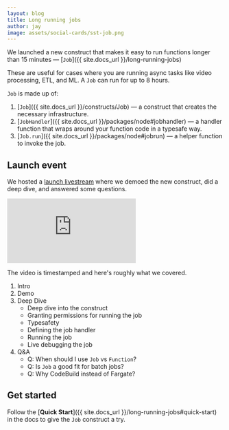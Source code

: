 ```yaml
---
layout: blog
title: Long running jobs
author: jay
image: assets/social-cards/sst-job.png
---
```


We launched a new construct that makes it easy to run functions longer than 15 minutes — [`Job`]({{ site.docs_url }}/long-running-jobs)

These are useful for cases where you are running async tasks like video processing, ETL, and ML. A `Job` can run for up to 8 hours.

`Job` is made up of:

1. [`Job`]({{ site.docs_url }}/constructs/Job) — a construct that creates the necessary infrastructure.
2. [`JobHandler`]({{ site.docs_url }}/packages/node#jobhandler) — a handler function that wraps around your function code in a typesafe way.
3. [`Job.run`]({{ site.docs_url }}/packages/node#jobrun) — a helper function to invoke the job.

## Launch event

We hosted a [launch livestream](https://www.youtube.com/watch?v=7sYdSbmi-ik) where we demoed the new construct, did a deep dive, and answered some questions.

<div class="youtube-container">
  <iframe src="https://www.youtube-nocookie.com/embed/7sYdSbmi-ik" frameborder="0" allow="accelerometer; autoplay; clipboard-write; encrypted-media; gyroscope; picture-in-picture" allowfullscreen></iframe>
</div>

The video is timestamped and here's roughly what we covered.

1. Intro
2. Demo
3. Deep Dive
   - Deep dive into the construct
   - Granting permissions for running the job
   - Typesafety
   - Defining the job handler
   - Running the job
   - Live debugging the job
4. Q&A
   - Q: When should I use `Job` vs `Function`?
   - Q: Is `Job` a good fit for batch jobs?
   - Q: Why CodeBuild instead of Fargate?

## Get started

Follow the [**Quick Start**]({{ site.docs_url }}/long-running-jobs#quick-start) in the docs to give the `Job` construct a try.
